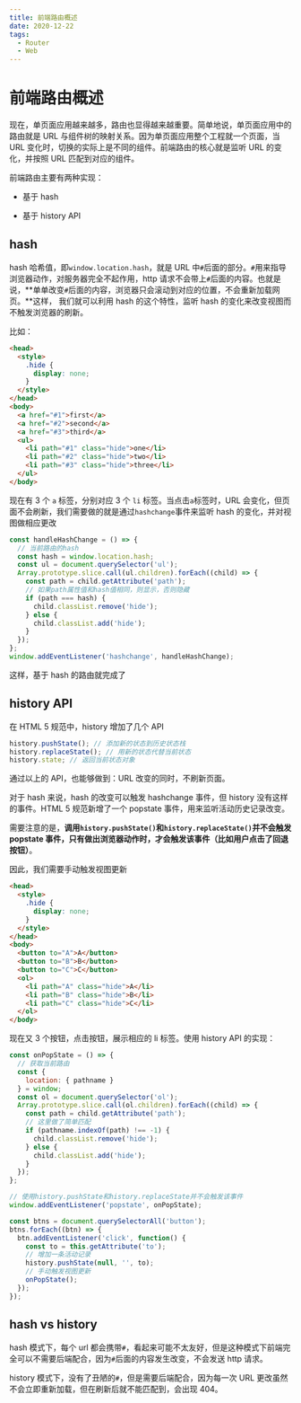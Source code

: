 ```yaml
---
title: 前端路由概述
date: 2020-12-22
tags:
  - Router
  - Web
---
```


# 前端路由概述

现在，单页面应用越来越多，路由也显得越来越重要。简单地说，单页面应用中的路由就是 URL 与组件树的映射关系。因为单页面应用整个工程就一个页面，当 URL 变化时，切换的实际上是不同的组件。前端路由的核心就是监听 URL 的变化，并按照 URL 匹配到对应的组件。

前端路由主要有两种实现：

- 基于 hash

- 基于 history API

## hash

hash 哈希值，即`window.location.hash`，就是 URL 中`#`后面的部分。`#`用来指导浏览器动作，对服务器完全不起作用，http 请求不会带上`#`后面的内容。也就是说，**单单改变`#`后面的内容，浏览器只会滚动到对应的位置，不会重新加载网页。**这样，
我们就可以利用 hash 的这个特性，监听 hash 的变化来改变视图而不触发浏览器的刷新。

比如：

```html
<head>
  <style>
    .hide {
      display: none;
    }
  </style>
</head>
<body>
  <a href="#1">first</a>
  <a href="#2">second</a>
  <a href="#3">third</a>
  <ul>
    <li path="#1" class="hide">one</li>
    <li path="#2" class="hide">two</li>
    <li path="#3" class="hide">three</li>
  </ul>
</body>
```

现在有 3 个 `a` 标签，分别对应 3 个 `li` 标签。当点击`a`标签时，URL 会变化，但页面不会刷新，我们需要做的就是通过`hashchange`事件来监听 hash 的变化，并对视图做相应更改

```js
const handleHashChange = () => {
  // 当前路由的hash
  const hash = window.location.hash;
  const ul = document.querySelector('ul');
  Array.prototype.slice.call(ul.children).forEach((child) => {
    const path = child.getAttribute('path');
    // 如果path属性值和hash值相同，则显示，否则隐藏
    if (path === hash) {
      child.classList.remove('hide');
    } else {
      child.classList.add('hide');
    }
  });
};
window.addEventListener('hashchange', handleHashChange);
```

这样，基于 hash 的路由就完成了

## history API

在 HTML 5 规范中，history 增加了几个 API

```js
history.pushState(); // 添加新的状态到历史状态栈
history.replaceState(); // 用新的状态代替当前状态
history.state; // 返回当前状态对象
```

通过以上的 API，也能够做到：URL 改变的同时，不刷新页面。

对于 hash 来说，hash 的改变可以触发 hashchange 事件，但 history 没有这样的事件。HTML 5 规范新增了一个 popstate 事件，用来监听活动历史记录改变。

需要注意的是，**调用`history.pushState()`和`history.replaceState()`并不会触发 popstate 事件，只有做出浏览器动作时，才会触发该事件（比如用户点击了回退按钮）**。

因此，我们需要手动触发视图更新

```html
<head>
  <style>
    .hide {
      display: none;
    }
  </style>
</head>
<body>
  <button to="A">A</button>
  <button to="B">B</button>
  <button to="C">C</button>
  <ol>
    <li path="A" class="hide">A</li>
    <li path="B" class="hide">B</li>
    <li path="C" class="hide">C</li>
  </ol>
</body>
```

现在又 3 个按钮，点击按钮，展示相应的 li 标签。使用 history API 的实现：

```js
const onPopState = () => {
  // 获取当前路由
  const {
    location: { pathname }
  } = window;
  const ol = document.querySelector('ol');
  Array.prototype.slice.call(ol.children).forEach((child) => {
    const path = child.getAttribute('path');
    // 这里做了简单匹配
    if (pathname.indexOf(path) !== -1) {
      child.classList.remove('hide');
    } else {
      child.classList.add('hide');
    }
  });
};

// 使用history.pushState和history.replaceState并不会触发该事件
window.addEventListener('popstate', onPopState);

const btns = document.querySelectorAll('button');
btns.forEach((btn) => {
  btn.addEventListener('click', function() {
    const to = this.getAttribute('to');
    // 增加一条活动记录
    history.pushState(null, '', to);
    // 手动触发视图更新
    onPopState();
  });
});
```

## hash vs history

hash 模式下，每个 url 都会携带`#`，看起来可能不太友好，但是这种模式下前端完全可以不需要后端配合，因为`#`后面的内容发生改变，不会发送 http 请求。

history 模式下，没有了丑陋的`#`，但是需要后端配合，因为每一次 URL 更改虽然不会立即重新加载，但在刷新后就不能匹配到，会出现 404。

